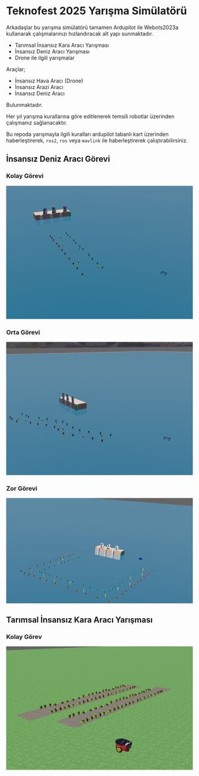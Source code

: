 
# Teknofest 2025 Yarışma Simülatörü


Arkadaşlar bu yarışma simülatörü tamamen Ardupilot ile Webots2023a kullanarak çalışmalarınızı hızlandıracak alt yapı sunmaktadır.

* Tarımsal İnsansız Kara Aracı Yarışması
* İnsansız Deniz Aracı Yarışması
* Drone ile ilgili yarışmalar

Araçlar;
- İnsansız Hava Aracı (Drone)
- İnsansız Arazi Aracı
- İnsansız Deniz Aracı

Bulunmaktadır.

Her yıl yarışma kurallarına göre editlenerek temsili robotlar üzerinden çalışmanız sağlanacaktır.

Bu repoda yarışmayla ilgili kuralları ardupilot tabanlı kart üzerinden haberleştirerek, `ros2`, `ros` veya `mavlink` ile haberleştirerek çalıştırabilirsiniz.

## İnsansız Deniz Aracı Görevi

### Kolay Görevi
![kolay](./docs/ida/ida_cok_kolay.png)

### Orta Görevi
![orta](./docs/ida/ida_orta.png)


### Zor Görevi
![en_zor](./docs/ida/ida_en_zor.jpg)

## Tarımsal İnsansız Kara Aracı Yarışması

### Kolay Görev

![tika_kolay](./docs/tika/tika_kolay_1.png)
